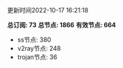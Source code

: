 更新时间2022-10-17 16:21:18

**总订阅: 73**
**总节点: 1866**
**有效节点: 664**
- ss节点: 380
- v2ray节点: 248
- trojan节点: 36
